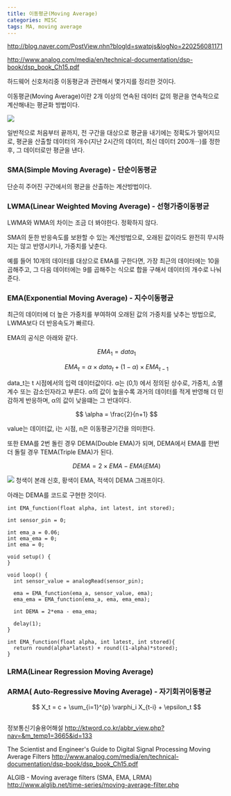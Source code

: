 ```yaml
---
title: 이동평균(Moving Average)
categories: MISC
tags: MA, moving average
---
```


http://blog.naver.com/PostView.nhn?blogId=swatpjs&logNo=220256081171

http://www.analog.com/media/en/technical-documentation/dsp-book/dsp_book_Ch15.pdf

하드웨어 신호처리중 이동평균과 관련해서 몇가지를 정리한 것이다.

이동평균(Moving Average)이란 2개 이상의 연속된 데이터 값의 평균을 연속적으로 계산해내는 평균화 방법이다.

![](http://ktword.co.kr/img_data/3665_1.JPG)

일반적으로 처음부터 끝까지, 전 구간을 대상으로 평균을 내기에는 정확도가 떨어지므로, 평균을 산출할 데이터의 개수(지난 2시간의 데이터, 최신 데이터 200개···)를 정한 후, 그 데이터로만 평균을 낸다.


### SMA(Simple Moving Average) - 단순이동평균
단순히 주어진 구간에서의 평균을 산출하는 계산방법이다.


### LWMA(Linear Weighted Moving Average) - 선형가중이동평균
LWMA와 WMA의 차이는 조금 더 봐야한다. 정확하지 않다.

SMA의 둔한 반응속도를 보완할 수 있는 계산방법으로, 오래된 값이라도 완전히 무시하지는 않고 반영시키나, 가중치를 낮춘다.

예를 들어 10개의 데이터를 대상으로 EMA를 구한다면, 가장 최근의 데이터에는 10을 곱해주고, 그 다음 데이터에는 9를 곱해주는 식으로 합을 구해서 데이터의 개수로 나눠준다.


### EMA(Exponential Moving Average) - 지수이동평균
최근의 데이터에 더 높은 가중치를 부여하여 오래된 값의 가중치를 낮추는 방법으로, LWMA보다 더 반응속도가 빠르다.

EMA의 공식은 아래와 같다.

$$
{EMA}_1 = data_1
$$

$$
{EMA}_t = \alpha \times data_t + (1-\alpha) \times {EMA}_{t-1}
$$

data_t는 t 시점에서의 입력 데이터값이다.
α는 (0,1) 에서 정의된 상수로, 가중치, 소멸계수 또는 감소인자라고 부른다. 
α의 값이 높을수록 과거의 데이터를 적게 반영해 더 민감하게 반응하며, α의 값이 낮을떄는 그 반대이다.

$$
\alpha = \frac{2}{n+1}
$$

value는 데이터값, i는 시점, n은 이동평균기간을 의미한다.

또한 EMA를 2번 돌린 경우 DEMA(Double EMA)가 되며, DEMA에서 EMA를 한번 더 돌릴 경우 TEMA(Triple EMA)가 된다.

$$
DEMA = 2 \times EMA - EMA(EMA)
$$

![](https://www.norwegiancreations.com/wp-content/uploads/2016/08/dema3-1140x641.png)
청색이 본래 신호, 황색이 EMA, 적색이 DEMA 그래프이다.

아래는 DEMA를 코드로 구현한 것이다.
```
int EMA_function(float alpha, int latest, int stored);
 
int sensor_pin = 0;
 
int ema_a = 0.06;
int ema_ema = 0;
int ema = 0;
 
void setup() {
}
 
void loop() {
  int sensor_value = analogRead(sensor_pin);
   
  ema = EMA_function(ema_a, sensor_value, ema);
  ema_ema = EMA_function(ema_a, ema, ema_ema);
   
  int DEMA = 2*ema - ema_ema;
 
  delay(1);
}

int EMA_function(float alpha, int latest, int stored){
  return round(alpha*latest) + round((1-alpha)*stored);
}
```


### LRMA(Linear Regression Moving Average)



### ARMA( Auto-Regressive Moving Average) - 자기회귀이동평균

$$
X_t = c + \sum_{i=1}^{p} \varphi_i X_{t-i} + \epsilon_t
$$

## 



## 



정보통신기술용어해설
http://ktword.co.kr/abbr_view.php?nav=&m_temp1=3665&id=133

The Scientist and Engineer's Guide to Digital Signal Processing Moving Average Filters
http://www.analog.com/media/en/technical-documentation/dsp-book/dsp_book_Ch15.pdf

ALGIB - Moving average filters (SMA, EMA, LRMA)
http://www.alglib.net/time-series/moving-average-filter.php
